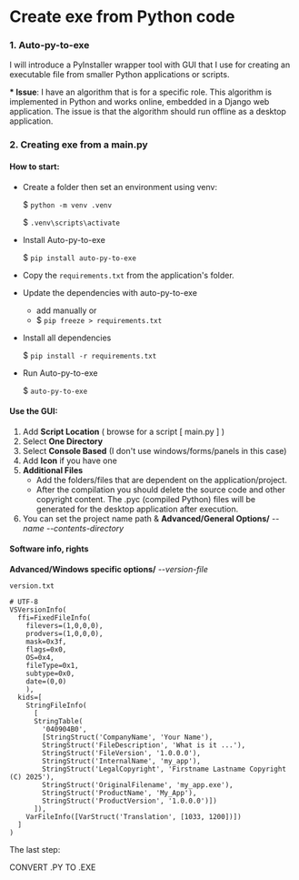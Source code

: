# Create exe from Python code

### 1. Auto-py-to-exe

I will introduce a PyInstaller wrapper tool with GUI that I use for creating an executable file from smaller Python applications or scripts.

__* Issue__: I have an algorithm that is for a specific role. This algorithm is implemented in Python and works online, embedded in a Django web application. The issue is that the algorithm should run offline as a desktop application.

### 2. Creating exe from a main.py

#### How to start:

- Create a folder then set an environment using venv: 

  $ `python -m venv .venv`

  $ `.venv\scripts\activate`
- Install Auto-py-to-exe

    $ `pip install auto-py-to-exe`
- Copy the `requirements.txt` from the application's folder.

- Update the dependencies with auto-py-to-exe
    - add manually or
    - $ `pip freeze > requirements.txt`

- Install all dependencies

    $ `pip install -r requirements.txt`
- Run Auto-py-to-exe

    $ `auto-py-to-exe`

#### Use the GUI:

1. Add __Script Location__ ( browse for a script [ main.py ] )
2. Select __One Directory__
3. Select __Console Based__ (I don't use windows/forms/panels in this case)
4. Add __Icon__ if you have one
5. __Additional Files__
    - Add the folders/files that are dependent on the application/project.
    - After the compilation you should delete the source code and other copyright content. The .pyc (compiled Python) files will be generated for the desktop application after execution. 
6. You can set the project name path & __Advanced/General Options/__ *--name --contents-directory*

#### Software info, rights

__Advanced/Windows specific options/__ *--version-file*

`version.txt`
```
# UTF-8
VSVersionInfo(
  ffi=FixedFileInfo(
    filevers=(1,0,0,0),
    prodvers=(1,0,0,0),
    mask=0x3f,
    flags=0x0,
    OS=0x4,
    fileType=0x1,
    subtype=0x0,
    date=(0,0)
    ),
  kids=[
    StringFileInfo(
      [
      StringTable(
        '040904B0',
        [StringStruct('CompanyName', 'Your Name'),
        StringStruct('FileDescription', 'What is it ...'),
        StringStruct('FileVersion', '1.0.0.0'),
        StringStruct('InternalName', 'my_app'),
        StringStruct('LegalCopyright', 'Firstname Lastname Copyright (C) 2025'),
        StringStruct('OriginalFilename', 'my_app.exe'),
        StringStruct('ProductName', 'My_App'),
        StringStruct('ProductVersion', '1.0.0.0')])
      ]), 
    VarFileInfo([VarStruct('Translation', [1033, 1200])])
  ]
)
```
The last step: 

CONVERT .PY TO .EXE